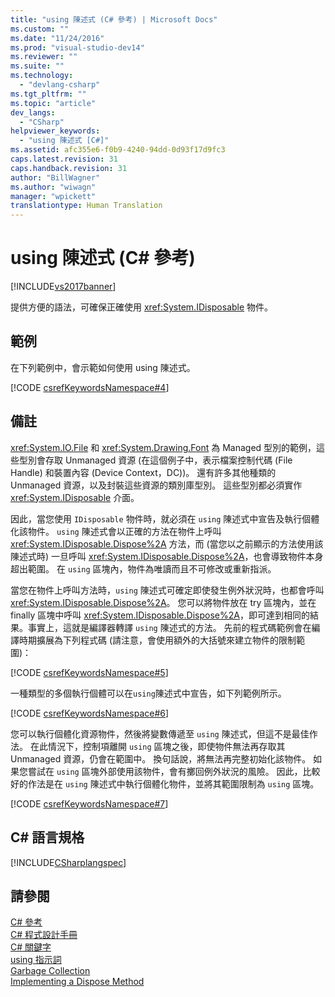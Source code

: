 ```yaml
---
title: "using 陳述式 (C# 參考) | Microsoft Docs"
ms.custom: ""
ms.date: "11/24/2016"
ms.prod: "visual-studio-dev14"
ms.reviewer: ""
ms.suite: ""
ms.technology: 
  - "devlang-csharp"
ms.tgt_pltfrm: ""
ms.topic: "article"
dev_langs: 
  - "CSharp"
helpviewer_keywords: 
  - "using 陳述式 [C#]"
ms.assetid: afc355e6-f0b9-4240-94dd-0d93f17d9fc3
caps.latest.revision: 31
caps.handback.revision: 31
author: "BillWagner"
ms.author: "wiwagn"
manager: "wpickett"
translationtype: Human Translation
---
```

# using 陳述式 (C# 參考)
[!INCLUDE[vs2017banner](../../../csharp/includes/vs2017banner.md)]

提供方便的語法，可確保正確使用 <xref:System.IDisposable> 物件。  
  
## 範例  
 在下列範例中，會示範如何使用 using 陳述式。  
  
 [!CODE [csrefKeywordsNamespace#4](../CodeSnippet/VS_Snippets_VBCSharp/csrefKeywordsNamespace#4)]  
  
## 備註  
 <xref:System.IO.File> 和 <xref:System.Drawing.Font> 為 Managed 型別的範例，這些型別會存取 Unmanaged 資源 \(在這個例子中，表示檔案控制代碼 \(File Handle\) 和裝置內容 \(Device Context，DC\)\)。  還有許多其他種類的 Unmanaged 資源，以及封裝這些資源的類別庫型別。  這些型別都必須實作 <xref:System.IDisposable> 介面。  
  
 因此，當您使用 `IDisposable` 物件時，就必須在 `using` 陳述式中宣告及執行個體化該物件。  `using` 陳述式會以正確的方法在物件上呼叫 <xref:System.IDisposable.Dispose%2A> 方法，而 \(當您以之前顯示的方法使用該陳述式時\) 一旦呼叫 <xref:System.IDisposable.Dispose%2A>，也會導致物件本身超出範圍。  在 `using` 區塊內，物件為唯讀而且不可修改或重新指派。  
  
 當您在物件上呼叫方法時，`using` 陳述式可確定即使發生例外狀況時，也都會呼叫 <xref:System.IDisposable.Dispose%2A>。  您可以將物件放在 try 區塊內，並在 finally 區塊中呼叫 <xref:System.IDisposable.Dispose%2A>，即可達到相同的結果。事實上，這就是編譯器轉譯 `using` 陳述式的方法。  先前的程式碼範例會在編譯時期擴展為下列程式碼 \(請注意，會使用額外的大括號來建立物件的限制範圍\)：  
  
 [!CODE [csrefKeywordsNamespace#5](../CodeSnippet/VS_Snippets_VBCSharp/csrefKeywordsNamespace#5)]  
  
 一種類型的多個執行個體可以在`using`陳述式中宣告，如下列範例所示。  
  
 [!CODE [csrefKeywordsNamespace#6](../CodeSnippet/VS_Snippets_VBCSharp/csrefKeywordsNamespace#6)]  
  
 您可以執行個體化資源物件，然後將變數傳遞至 `using` 陳述式，但這不是最佳作法。  在此情況下，控制項離開 `using` 區塊之後，即使物件無法再存取其 Unmanaged 資源，仍會在範圍中。  換句話說，將無法再完整初始化該物件。  如果您嘗試在 `using` 區塊外部使用該物件，會有擲回例外狀況的風險。  因此，比較好的作法是在 `using` 陳述式中執行個體化物件，並將其範圍限制為 `using` 區塊。  
  
 [!CODE [csrefKeywordsNamespace#7](../CodeSnippet/VS_Snippets_VBCSharp/csrefKeywordsNamespace#7)]  
  
## C\# 語言規格  
 [!INCLUDE[CSharplangspec](../../../csharp/language-reference/keywords/includes/csharplangspec_md.md)]  
  
## 請參閱  
 [C\# 參考](../../../csharp/language-reference/index.md)   
 [C\# 程式設計手冊](../../../csharp/programming-guide/index.md)   
 [C\# 關鍵字](../../../csharp/language-reference/keywords/index.md)   
 [using 指示詞](../../../csharp/language-reference/keywords/using-directive.md)   
 [Garbage Collection](../Topic/Garbage%20Collection.md)   
 [Implementing a Dispose Method](../Topic/Implementing%20a%20Dispose%20Method.md)